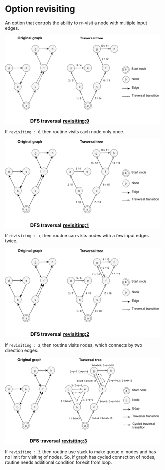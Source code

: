 # Option revisiting

An option that controls the ability to re-visit a node with multiple input edges.

 ![DfsRevisiting0.png](../../images/searchOptions/DfsRevisiting0.png)

 If `revisiting : 0`, then routine visits each node only once.

 ![DfsRevisiting1.png](../../images/searchOptions/DfsRevisiting1.png)

 If `revisiting : 1`, then routine can visits nodes with a few input edges twice.

 ![DfsRevisiting2.png](../../images/searchOptions/DfsRevisiting2.png)

 If `revisiting : 2`, then routine visits nodes, which connects by two direction edges.

 ![DfsRevisiting3.png](../../images/searchOptions/DfsRevisiting3.png)

 If `revisiting : 3`, then routine use stack to make queue of nodes and has no limit for visiting of nodes. So, if graph has cycled connection of nodes, routine needs additional condition for exit from loop.
